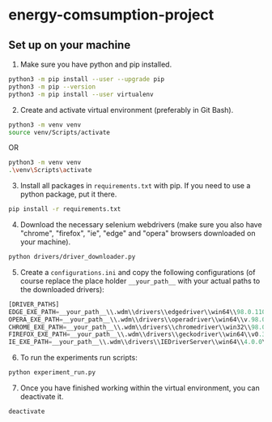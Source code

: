 # energy-comsumption-project


## Set up on your machine
1. Make sure you have python and pip installed.
```bash
python3 -m pip install --user --upgrade pip
python3 -m pip --version
python3 -m pip install --user virtualenv
```
2. Create and activate virtual environment (preferably in Git Bash).

```bash
python3 -m venv venv
source venv/Scripts/activate
```

OR

```bash
python3 -m venv venv
.\venv\Scripts\activate
```


3. Install all packages in ```requirements.txt``` with pip. If you need to use a python package, put it there.
```bash
pip install -r requirements.txt
```
4. Download the necessary selenium webdrivers (make sure you also have "chrome", "firefox", "ie", "edge" and "opera" browsers downloaded on your machine).
```bash
python drivers/driver_downloader.py
```
5. Create a ```configurations.ini``` and copy the following configurations (of course replace the place holder ```__your_path__``` with your actual paths to the downloaded drivers):
```python
[DRIVER_PATHS]
EDGE_EXE_PATH=__your_path__\\.wdm\\drivers\\edgedriver\\win64\\98.0.1108.62\\msedgedriver.exe
OPERA_EXE_PATH=__your_path__\\.wdm\\drivers\\operadriver\\win64\\v.98.0.4758.82\\operadriver_win64\\operadriver.exe
CHROME_EXE_PATH=__your_path__\\.wdm\\drivers\\chromedriver\\win32\\98.0.4758.102\\chromedriver.exe
FIREFOX_EXE_PATH=__your_path__\\.wdm\\drivers\\geckodriver\\win64\\v0.30.0\\geckodriver.exe
IE_EXE_PATH=__your_path__\\.wdm\\drivers\\IEDriverServer\\win64\\4.0.0\\IEDriverServer.exe
```
6. To run the experiments run scripts:
```bash
python experiment_run.py
```
7. Once you have finished working within the virtual environment, you can deactivate it.
```bash
deactivate
```
